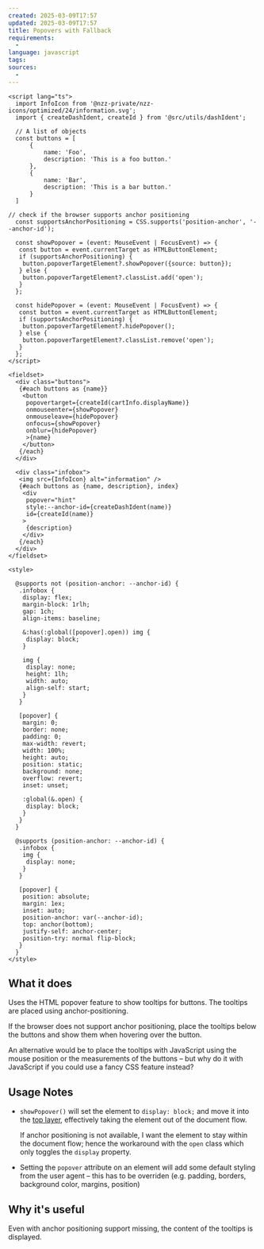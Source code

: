 ```yaml
---
created: 2025-03-09T17:57
updated: 2025-03-09T17:57
title: Popovers with Fallback
requirements:
  - 
language: javascript
tags: 
sources:
  - 
---
```


```svelte
<script lang="ts">    
  import InfoIcon from '@nzz-private/nzz-icons/optimized/24/information.svg';   
  import { createDashIdent, createId } from '@src/utils/dashIdent';  
  
  // A list of objects
  const buttons = [
	  {
		  name: 'Foo',
		  description: 'This is a foo button.'
	  },
	  {
		  name: 'Bar',
		  description: 'This is a bar button.'
	  }
  ]

// check if the browser supports anchor positioning
  const supportsAnchorPositioning = CSS.supports('position-anchor', '--anchor-id');  
  
  const showPopover = (event: MouseEvent | FocusEvent) => {  
   const button = event.currentTarget as HTMLButtonElement;   
   if (supportsAnchorPositioning) {
    button.popoverTargetElement?.showPopover({source: button});  
   } else {  
    button.popoverTargetElement?.classList.add('open');  
   }  
  };  
  
  const hidePopover = (event: MouseEvent | FocusEvent) => {  
   const button = event.currentTarget as HTMLButtonElement;   
   if (supportsAnchorPositioning) {  
    button.popoverTargetElement?.hidePopover();  
   } else {  
    button.popoverTargetElement?.classList.remove('open');  
   }  
  };  
</script>  
  
<fieldset> 
  <div class="buttons">  
   {#each buttons as {name}}  
    <button 
     popovertarget={createId(cartInfo.displayName)}  
     onmouseenter={showPopover}  
     onmouseleave={hidePopover}  
     onfocus={showPopover}  
     onblur={hidePopover}  
     >{name}  
    </button> 
   {/each}  
  </div>  
  
  <div class="infobox">  
   <img src={InfoIcon} alt="information" />  
   {#each buttons as {name, description}, index}  
    <div   
     popover="hint"  
     style:--anchor-id={createDashIdent(name)}  
     id={createId(name)}  
    >  
     {description}  
    </div>  
   {/each}  
  </div>  
</fieldset>  
  
<style>  
  
  @supports not (position-anchor: --anchor-id) {  
   .infobox {  
    display: flex;  
    margin-block: 1rlh;  
    gap: 1ch;  
    align-items: baseline;  
  
    &:has(:global([popover].open)) img {  
     display: block;  
    }  
  
    img {  
     display: none;  
     height: 1lh;  
     width: auto;  
     align-self: start;  
    }  
   }  
  
   [popover] {  
    margin: 0;  
    border: none;  
    padding: 0;  
    max-width: revert;  
    width: 100%;  
    height: auto;  
    position: static;  
    background: none;  
    overflow: revert;  
    inset: unset;  
  
    :global(&.open) {  
     display: block;  
    }  
   }  
  }  
  
  @supports (position-anchor: --anchor-id) {  
   .infobox {  
    img {  
     display: none;  
    }  
   }  
  
   [popover] {  
    position: absolute;  
    margin: 1ex;  
    inset: auto;  
    position-anchor: var(--anchor-id);  
    top: anchor(bottom);  
    justify-self: anchor-center;  
    position-try: normal flip-block;  
   }  
  }  
</style>
```

## What it does

Uses the HTML popover feature to show tooltips for buttons. The tooltips are placed using anchor-positioning.

If the browser does not support anchor positioning, place the tooltips below the buttons and show them when hovering over the button.

An alternative would be to place the tooltips with JavaScript using the mouse position or the measurements of the buttons – but why do it with JavaScript if you could use a fancy CSS feature instead?

## Usage Notes

- `showPopover()` will set the element to `display: block;` and move it into the [top layer](https://developer.mozilla.org/en-US/docs/Glossary/Top_layer), effectively taking the element out of the document flow.
  
  If anchor positioning is not available, I want the element to stay within the document flow; hence the workaround with the `open` class which only toggles the `display` property.

- Setting the `popover` attribute on an element will add some default styling from the user agent – this has to be overriden (e.g. padding, borders, background color, margins, position)

## Why it's useful

Even with anchor positioning support missing, the content of the tooltips is displayed.